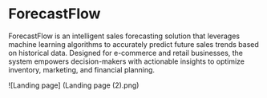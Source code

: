 # ForecastFlow
ForecastFlow is an intelligent sales forecasting solution that leverages machine learning algorithms to accurately predict future sales trends based on historical data. Designed for e-commerce and retail businesses, the system empowers decision-makers with actionable insights to optimize inventory, marketing, and financial planning.


![Landing page]
(Landing page (2).png)
